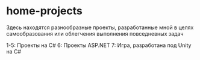 # home-projects

Здесь находятся разнообразные проекты, разработанные мной в целях самообразования или облегчения выполнения повседневных задач

1-5: Проекты на C#
6: Проекты ASP.NET
7: Игра, разработана под Unity на C#
